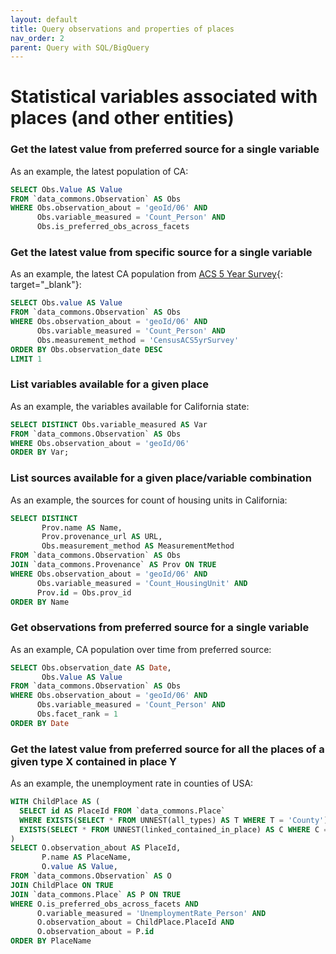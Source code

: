 ```yaml
---
layout: default
title: Query observations and properties of places
nav_order: 2
parent: Query with SQL/BigQuery
---
```


# Statistical variables associated with places (and other entities)

### Get the latest value from preferred source for a single variable

As an example, the latest population of CA:

```sql
SELECT Obs.Value AS Value
FROM `data_commons.Observation` AS Obs
WHERE Obs.observation_about = 'geoId/06' AND
      Obs.variable_measured = 'Count_Person' AND
      Obs.is_preferred_obs_across_facets
```

### Get the latest value from specific source for a single variable

As an example, the latest CA population from [ACS 5 Year Survey](https://www.census.gov/programs-surveys/acs){: target="_blank"}:

```sql
SELECT Obs.value AS Value
FROM `data_commons.Observation` AS Obs
WHERE Obs.observation_about = 'geoId/06' AND
      Obs.variable_measured = 'Count_Person' AND
      Obs.measurement_method = 'CensusACS5yrSurvey'
ORDER BY Obs.observation_date DESC
LIMIT 1
```

### List variables available for a given place

As an example, the variables available for California state:

```sql
SELECT DISTINCT Obs.variable_measured AS Var
FROM `data_commons.Observation` AS Obs
WHERE Obs.observation_about = 'geoId/06'
ORDER BY Var;
```

### List sources available for a given place/variable combination

As an example, the sources for count of housing units in California:

```sql
SELECT DISTINCT
       Prov.name AS Name,
       Prov.provenance_url AS URL,
       Obs.measurement_method AS MeasurementMethod
FROM `data_commons.Observation` AS Obs
JOIN `data_commons.Provenance` AS Prov ON TRUE
WHERE Obs.observation_about = 'geoId/06' AND
      Obs.variable_measured = 'Count_HousingUnit' AND
      Prov.id = Obs.prov_id
ORDER BY Name
```

### Get observations from preferred source for a single variable

As an example, CA population over time from preferred source:

```sql
SELECT Obs.observation_date AS Date,
       Obs.Value AS Value
FROM `data_commons.Observation` AS Obs
WHERE Obs.observation_about = 'geoId/06' AND
      Obs.variable_measured = 'Count_Person' AND
      Obs.facet_rank = 1
ORDER BY Date
```

### Get the latest value from preferred source for all the places of a given type X contained in place Y

As an example, the unemployment rate in counties of USA:

```sql
WITH ChildPlace AS (
  SELECT id AS PlaceId FROM `data_commons.Place`
  WHERE EXISTS(SELECT * FROM UNNEST(all_types) AS T WHERE T = 'County') AND
  EXISTS(SELECT * FROM UNNEST(linked_contained_in_place) AS C WHERE C = 'country/USA')
)
SELECT O.observation_about AS PlaceId,
       P.name AS PlaceName,
       O.value AS Value,
FROM `data_commons.Observation` AS O
JOIN ChildPlace ON TRUE
JOIN `data_commons.Place` AS P ON TRUE
WHERE O.is_preferred_obs_across_facets AND
      O.variable_measured = 'UnemploymentRate_Person' AND
      O.observation_about = ChildPlace.PlaceId AND
      O.observation_about = P.id
ORDER BY PlaceName
```
